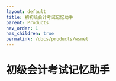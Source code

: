 ```yaml
---
layout: default
title: 初初级会计考试记忆助手
parent: Products
nav_order: 1
has_children: true
permalink: /docs/products/wsmel
---
```


# 初级会计考试记忆助手